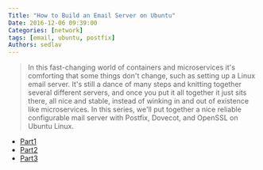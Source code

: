 ```yaml
---
Title: "How to Build an Email Server on Ubuntu"
Date: 2016-12-06 09:39:00
Categories: [network]
tags: [email, ubuntu, postfix]
Authors: sedlav
---
```


> In this fast-changing world of containers and microservices it's comforting that some things don't change, such as setting up a Linux email server. It's still a dance of many steps and knitting together several different servers, and once you put it all together it just sits there, all nice and stable, instead of winking in and out of existence like microservices. In this series, we'll put together a nice reliable configurable mail server with Postfix, Dovecot, and OpenSSL on Ubuntu Linux.

* [Part1](https://www.linux.com/learn/how-build-email-server-ubuntu-linux)
* [Part2](https://www.linux.com/learn/sysadmin/building-email-server-ubuntu-linux-part-2)
* [Part3](https://www.linux.com/learn/sysadmin/building-email-server-ubuntu-linux-part-3)
